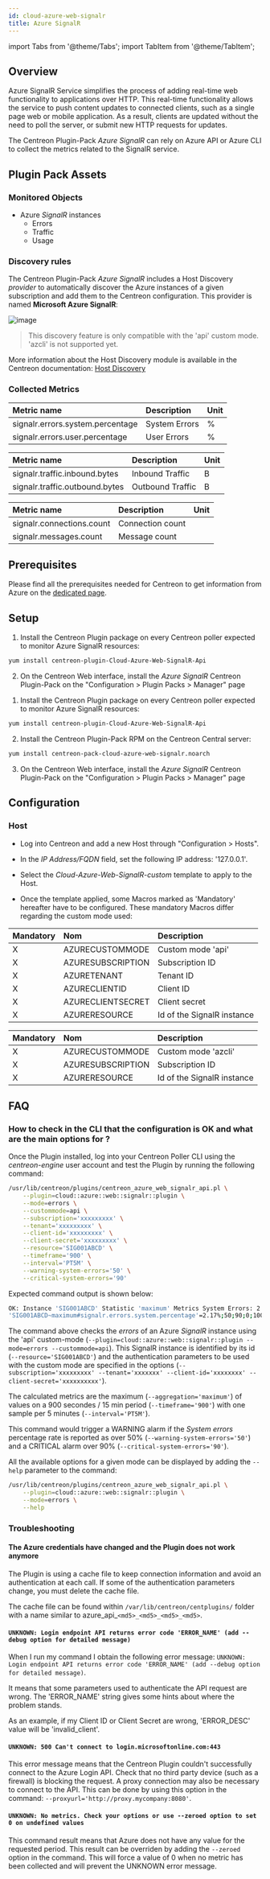 ```yaml
---
id: cloud-azure-web-signalr
title: Azure SignalR
---
```

import Tabs from '@theme/Tabs';
import TabItem from '@theme/TabItem';


## Overview

Azure SignalR Service simplifies the process of adding real-time web functionality to applications over HTTP.
This real-time functionality allows the service to push content updates to connected clients, such as a single page web or mobile
application. As a result, clients are updated without the need to poll the server, or submit new HTTP requests for updates.

The Centreon Plugin-Pack *Azure SignalR* can rely on Azure API or Azure CLI to collect the metrics related to the
SignalR service.

## Plugin Pack Assets

### Monitored Objects

* Azure *SignalR* instances
    * Errors
    * Traffic
    * Usage

### Discovery rules

The Centreon Plugin-Pack *Azure SignalR* includes a Host Discovery *provider* to automatically discover the Azure instances of a given
subscription and add them to the Centreon configuration.
This provider is named **Microsoft Azure SignalR**:

![image](../../../assets/integrations/plugin-packs/procedures/cloud-azure-web-signalr-provider.png)

> This discovery feature is only compatible with the 'api' custom mode. 'azcli' is not supported yet.

More information about the Host Discovery module is available in the Centreon documentation:
[Host Discovery](/docs/monitoring/discovery/hosts-discovery)

### Collected Metrics

<Tabs groupId="sync">
<TabItem value="Errors" label="Errors">

| Metric name                      | Description   | Unit |
|:---------------------------------|:--------------|:-----|
| signalr.errors.system.percentage | System Errors | %    |
| signalr.errors.user.percentage   | User Errors   | %    |

</TabItem>
<TabItem value="Traffic" label="Traffic">

| Metric name                    | Description      | Unit |
|:-------------------------------|:-----------------|:-----|
| signalr.traffic.inbound.bytes  | Inbound Traffic  | B    |
| signalr.traffic.outbound.bytes | Outbound Traffic | B    |

</TabItem>
<TabItem value="Usage" label="Usage">

| Metric name               | Description      | Unit |
|:--------------------------|:-----------------|:-----|
| signalr.connections.count | Connection count |      |
| signalr.messages.count    | Message count    |      |

</TabItem>
</Tabs>

## Prerequisites

Please find all the prerequisites needed for Centreon to get information from Azure on the [dedicated page](../getting-started/how-to-guides/azure-credential-configuration.md).

## Setup 

<Tabs groupId="sync">
<TabItem value="Online License" label="Online License">

1.  Install the Centreon Plugin package on every Centreon poller expected to monitor Azure SignalR resources:

```bash
yum install centreon-plugin-Cloud-Azure-Web-SignalR-Api
```

2. On the Centreon Web interface, install the *Azure SignalR* Centreon Plugin-Pack on the "Configuration > Plugin Packs > Manager" page

</TabItem>
<TabItem value="Offline License" label="Offline License">

1. Install the Centreon Plugin package on every Centreon poller expected to monitor Azure SignalR resources:

```bash
yum install centreon-plugin-Cloud-Azure-Web-SignalR-Api
```

2. Install the Centreon Plugin-Pack RPM on the Centreon Central server:

```bash
yum install centreon-pack-cloud-azure-web-signalr.noarch
```

3. On the Centreon Web interface, install the *Azure SignalR* Centreon Plugin-Pack on the "Configuration > Plugin Packs > Manager" page

</TabItem>
</Tabs>

## Configuration

### Host

* Log into Centreon and add a new Host through "Configuration > Hosts".
* In the *IP Address/FQDN* field, set the following IP address: '127.0.0.1'.

* Select the *Cloud-Azure-Web-SignalR-custom* template to apply to the Host.
* Once the template applied, some Macros marked as 'Mandatory' hereafter have to be configured.
These mandatory Macros differ regarding the custom mode used:

<Tabs groupId="sync">
<TabItem value="Azure Monitor API" label="Azure Monitor API">

| Mandatory | Nom               | Description                 |
|:----------|:------------------|:----------------------------|
| X         | AZURECUSTOMMODE   | Custom mode 'api'           |
| X         | AZURESUBSCRIPTION | Subscription ID             |
| X         | AZURETENANT       | Tenant ID                   |
| X         | AZURECLIENTID     | Client ID                   |
| X         | AZURECLIENTSECRET | Client secret               |
| X         | AZURERESOURCE     | Id of the SignalR instance  |

</TabItem>
<TabItem value="Azure AZ CLI" label="Azure AZ CLI">

| Mandatory | Nom               | Description                 |
|:----------|:------------------|:----------------------------|
| X         | AZURECUSTOMMODE   | Custom mode 'azcli'         |
| X         | AZURESUBSCRIPTION | Subscription ID             |
| X         | AZURERESOURCE     | Id of the SignalR instance  |

</TabItem>
</Tabs>

## FAQ

### How to check in the CLI that the configuration is OK and what are the main options for ?

Once the Plugin installed, log into your Centreon Poller CLI using the *centreon-engine* 
user account and test the Plugin by running the following command:

```bash
/usr/lib/centreon/plugins/centreon_azure_web_signalr_api.pl \
    --plugin=cloud::azure::web::signalr::plugin \
    --mode=errors \
    --custommode=api \
    --subscription='xxxxxxxxx' \
    --tenant='xxxxxxxxx' \
    --client-id='xxxxxxxxx' \
    --client-secret='xxxxxxxxx' \
    --resource='SIG001ABCD' \
    --timeframe='900' \
    --interval='PT5M' \
    --warning-system-errors='50' \
    --critical-system-errors='90'
```

Expected command output is shown below:

```bash
OK: Instance 'SIG001ABCD' Statistic 'maximum' Metrics System Errors: 2.17%, User Errors: 4.12% |
'SIG001ABCD~maximum#signalr.errors.system.percentage'=2.17%;50;90;0;100 'SIG001ABCD~maximum#signalr.errors.user.percentage'=4.12%;;;0;100
```

The command above checks the *errors* of an Azure *SignalR* instance using the 'api' custom-mode
(```--plugin=cloud::azure::web::signalr::plugin --mode=errors --custommode=api```).
This SignalR instance is identified by its id (```--resource='SIG001ABCD'```) and the authentication parameters
to be used with the custom mode are specified in the options (```--subscription='xxxxxxxxx' --tenant='xxxxxxx'
--client-id='xxxxxxxx' --client-secret='xxxxxxxxxx'```).

The calculated metrics are the maximum (```--aggregation='maximum'```) of values on a 900 secondes / 15 min period (```--timeframe='900'```)
with one sample per 5 minutes (```--interval='PT5M'```).

This command would trigger a WARNING alarm if the *System errors* percentage rate is reported as over 50%
(```--warning-system-errors='50'```) and a CRITICAL alarm over 90% (```--critical-system-errors='90'```).

All the available options for a given mode can be displayed by adding the ```--help``` parameter to the command:

```bash
/usr/lib/centreon/plugins/centreon_azure_web_signalr_api.pl \
    --plugin=cloud::azure::web::signalr::plugin \
    --mode=errors \
    --help
```

### Troubleshooting

#### The Azure credentials have changed and the Plugin does not work anymore

The Plugin is using a cache file to keep connection information and avoid an authentication at each call. 
If some of the authentication parameters change, you must delete the cache file. 

The cache file can be found within  ```/var/lib/centreon/centplugins/``` folder with a name similar to azure_api_`<md5>_<md5>_<md5>_<md5>`.

#### ```UNKNOWN: Login endpoint API returns error code 'ERROR_NAME' (add --debug option for detailed message)```

When I run my command I obtain the following error message:
```UNKNOWN: Login endpoint API returns error code 'ERROR_NAME' (add --debug option for detailed message)```.

It means that some parameters used to authenticate the API request are wrong. The 'ERROR_NAME' string gives 
some hints about where the problem stands. 

As an example, if my Client ID or Client Secret are wrong, 'ERROR_DESC' value will be 'invalid_client'. 

#### ```UNKNOWN: 500 Can't connect to login.microsoftonline.com:443```

This error message means that the Centreon Plugin couldn't successfully connect to the Azure Login API. Check that no third party
device (such as a firewall) is blocking the request. A proxy connection may also be necessary to connect to the API.
This can be done by using this option in the command: ```--proxyurl='http://proxy.mycompany:8080'```.

#### ```UNKNOWN: No metrics. Check your options or use --zeroed option to set 0 on undefined values```

This command result means that Azure does not have any value for the requested period.
This result can be overriden by adding the ```--zeroed``` option in the command. This will force a value of 0 when no metric has
been collected and will prevent the UNKNOWN error message.
